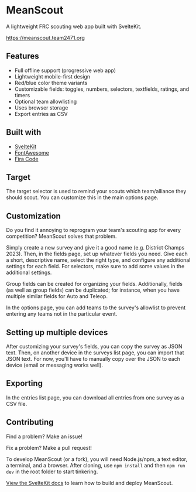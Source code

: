 # MeanScout

A lightweight FRC scouting web app built with SvelteKit.

https://meanscout.team2471.org

## Features

- Full offline support (progressive web app)
- Lightweight mobile-first design
- Red/blue color theme variants
- Customizable fields: toggles, numbers, selectors, textfields, ratings, and timers
- Optional team allowlisting
- Uses browser storage
- Export entries as CSV

## Built with

- [SvelteKit](https://kit.svelte.dev/)
- [FontAwesome](https://fontawesome.com/)
- [Fira Code](https://github.com/tonsky/FiraCode)

## Target

The target selector is used to remind your scouts which team/alliance they should scout. You can customize this in the main options page.

## Customization

Do you find it annoying to reprogram your team's scouting app for every competition? MeanScout solves that problem.

Simply create a new survey and give it a good name (e.g. District Champs 2023). Then, in the fields page, set up whatever fields you need. Give each a short, descriptive name, select the right type, and configure any additional settings for each field. For selectors, make sure to add some values in the additional settings.

Group fields can be created for organizing your fields. Additionally, fields (as well as group fields) can be duplicated; for instance, when you have multiple similar fields for Auto and Teleop.

In the options page, you can add teams to the survey's allowlist to prevent entering any teams not in the particular event.

## Setting up multiple devices

After customizing your survey's fields, you can copy the survey as JSON text. Then, on another device in the surveys list page, you can import that JSON text. For now, you'll have to manually copy over the JSON to each device (email or messaging works well).

## Exporting

In the entries list page, you can download all entries from one survey as a CSV file.

## Contributing

Find a problem? Make an issue!

Fix a problem? Make a pull request!

To develop MeanScout (or a fork), you will need Node.js/npm, a text editor, a terminal, and a browser. After cloning, use `npm install` and then `npm run dev` in the root folder to start tinkering.

[View the SvelteKit docs](https://kit.svelte.dev/docs/building-your-app) to learn how to build and deploy MeanScout.
